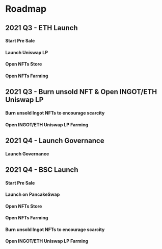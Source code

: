 # Roadmap

## **2021 Q3 - ETH Launch**

#### Start Pre Sale

#### Launch Uniswap LP

#### Open NFTs Store

#### Open NFTs Farming

## **2021 Q3 - Burn unsold NFT** **& Open** **INGOT/ETH Uniswap LP**

#### Burn unsold Ingot NFTs to encourage scarcity

#### Open INGOT/ETH Uniswap LP Farming

## **2021 Q4 - Launch Governance**

#### Launch Governance

## **2021 Q4 - BSC Launch**

#### Start **Pre Sale**

#### **Launch** **on** PancakeSwap

#### Open NFTs Store

#### Open NFTs Farming

#### Burn unsold Ingot NFTs to encourage scarcity

#### Open INGOT/ETH Uniswap LP Farming

